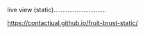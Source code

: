 live view (static)..............................

https://contactjual.github.io/fruit-brust-static/
